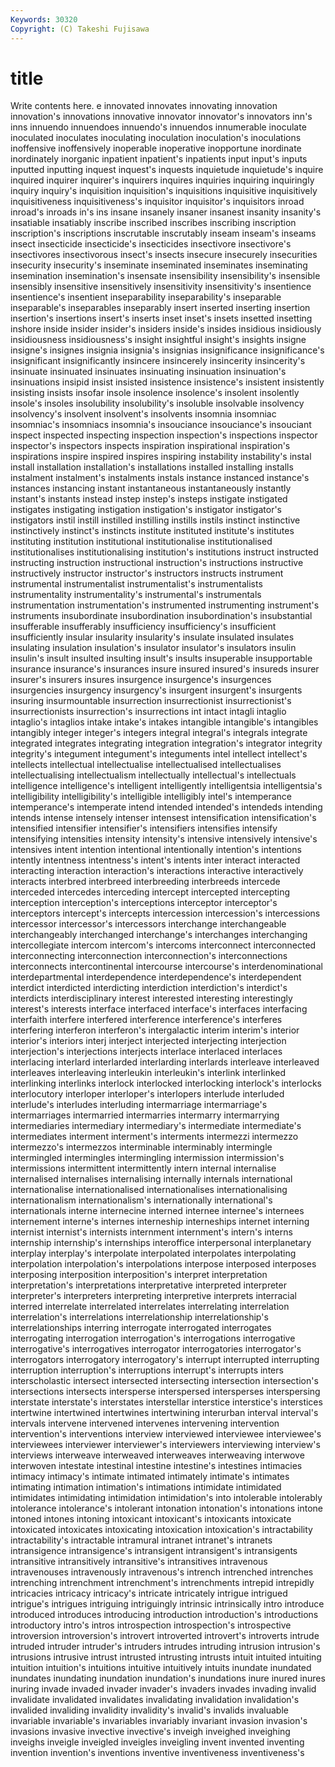 ```yaml
---
Keywords: 30320 
Copyright: (C) Takeshi Fujisawa
---
```


# title

Write contents here.
e innovated innovates
innovating innovation innovation's innovations innovative innovator innovator's innovators inn's inns
innuendo innuendoes innuendo's innuendos innumerable inoculate inoculated inoculates inoculating inoculation
inoculation's inoculations inoffensive inoffensively inoperable inoperative inopportune inordinate inordinately inorganic
inpatient inpatient's inpatients input input's inputs inputted inputting inquest inquest's
inquests inquietude inquietude's inquire inquired inquirer inquirer's inquirers inquires inquiries
inquiring inquiringly inquiry inquiry's inquisition inquisition's inquisitions inquisitive inquisitively inquisitiveness
inquisitiveness's inquisitor inquisitor's inquisitors inroad inroad's inroads in's ins insane
insanely insaner insanest insanity insanity's insatiable insatiably inscribe inscribed inscribes
inscribing inscription inscription's inscriptions inscrutable inscrutably inseam inseam's inseams insect
insecticide insecticide's insecticides insectivore insectivore's insectivores insectivorous insect's insects insecure
insecurely insecurities insecurity insecurity's inseminate inseminated inseminates inseminating insemination insemination's
insensate insensibility insensibility's insensible insensibly insensitive insensitively insensitivity insensitivity's insentience
insentience's insentient inseparability inseparability's inseparable inseparable's inseparables inseparably insert inserted
inserting insertion insertion's insertions insert's inserts inset inset's insets insetted
insetting inshore inside insider insider's insiders inside's insides insidious insidiously
insidiousness insidiousness's insight insightful insight's insights insigne insigne's insignes insignia
insignia's insignias insignificance insignificance's insignificant insignificantly insincere insincerely insincerity insincerity's
insinuate insinuated insinuates insinuating insinuation insinuation's insinuations insipid insist insisted
insistence insistence's insistent insistently insisting insists insofar insole insolence insolence's
insolent insolently insole's insoles insolubility insolubility's insoluble insolvable insolvency insolvency's
insolvent insolvent's insolvents insomnia insomniac insomniac's insomniacs insomnia's insouciance insouciance's
insouciant inspect inspected inspecting inspection inspection's inspections inspector inspector's inspectors
inspects inspiration inspirational inspiration's inspirations inspire inspired inspires inspiring instability
instability's instal install installation installation's installations installed installing installs instalment
instalment's instalments instals instance instanced instance's instances instancing instant instantaneous
instantaneously instantly instant's instants instead instep instep's insteps instigate instigated
instigates instigating instigation instigation's instigator instigator's instigators instil instill instilled
instilling instills instils instinct instinctive instinctively instinct's instincts institute instituted
institute's institutes instituting institution institutional institutionalise institutionalised institutionalises institutionalising institution's
institutions instruct instructed instructing instruction instructional instruction's instructions instructive instructively
instructor instructor's instructors instructs instrument instrumental instrumentalist instrumentalist's instrumentalists instrumentality
instrumentality's instrumental's instrumentals instrumentation instrumentation's instrumented instrumenting instrument's instruments insubordinate
insubordination insubordination's insubstantial insufferable insufferably insufficiency insufficiency's insufficient insufficiently insular
insularity insularity's insulate insulated insulates insulating insulation insulation's insulator insulator's
insulators insulin insulin's insult insulted insulting insult's insults insuperable insupportable
insurance insurance's insurances insure insured insured's insureds insurer insurer's insurers
insures insurgence insurgence's insurgences insurgencies insurgency insurgency's insurgent insurgent's insurgents
insuring insurmountable insurrection insurrectionist insurrectionist's insurrectionists insurrection's insurrections int intact
intagli intaglio intaglio's intaglios intake intake's intakes intangible intangible's intangibles
intangibly integer integer's integers integral integral's integrals integrate integrated integrates
integrating integration integration's integrator integrity integrity's integument integument's integuments intel
intellect intellect's intellects intellectual intellectualise intellectualised intellectualises intellectualising intellectualism intellectually
intellectual's intellectuals intelligence intelligence's intelligent intelligently intelligentsia intelligentsia's intelligibility intelligibility's
intelligible intelligibly intel's intemperance intemperance's intemperate intend intended intended's intendeds
intending intends intense intensely intenser intensest intensification intensification's intensified intensifier
intensifier's intensifiers intensifies intensify intensifying intensities intensity intensity's intensive intensively
intensive's intensives intent intention intentional intentionally intention's intentions intently intentness
intentness's intent's intents inter interact interacted interacting interaction interaction's interactions
interactive interactively interacts interbred interbreed interbreeding interbreeds intercede interceded intercedes
interceding intercept intercepted intercepting interception interception's interceptions interceptor interceptor's interceptors
intercept's intercepts intercession intercession's intercessions intercessor intercessor's intercessors interchange interchangeable
interchangeably interchanged interchange's interchanges interchanging intercollegiate intercom intercom's intercoms interconnect
interconnected interconnecting interconnection interconnection's interconnections interconnects intercontinental intercourse intercourse's interdenominational
interdepartmental interdependence interdependence's interdependent interdict interdicted interdicting interdiction interdiction's interdict's
interdicts interdisciplinary interest interested interesting interestingly interest's interests interface interfaced
interface's interfaces interfacing interfaith interfere interfered interference interference's interferes interfering
interferon interferon's intergalactic interim interim's interior interior's interiors interj interject
interjected interjecting interjection interjection's interjections interjects interlace interlaced interlaces interlacing
interlard interlarded interlarding interlards interleave interleaved interleaves interleaving interleukin interleukin's
interlink interlinked interlinking interlinks interlock interlocked interlocking interlock's interlocks interlocutory
interloper interloper's interlopers interlude interluded interlude's interludes interluding intermarriage intermarriage's
intermarriages intermarried intermarries intermarry intermarrying intermediaries intermediary intermediary's intermediate intermediate's
intermediates interment interment's interments intermezzi intermezzo intermezzo's intermezzos interminable interminably
intermingle intermingled intermingles intermingling intermission intermission's intermissions intermittent intermittently intern
internal internalise internalised internalises internalising internally internals international internationalise internationalised
internationalises internationalising internationalism internationalism's internationally international's internationals interne internecine interned
internee internee's internees internement interne's internes interneship interneships internet interning
internist internist's internists internment internment's intern's interns internship internship's internships
interoffice interpersonal interplanetary interplay interplay's interpolate interpolated interpolates interpolating interpolation
interpolation's interpolations interpose interposed interposes interposing interposition interposition's interpret interpretation
interpretation's interpretations interpretative interpreted interpreter interpreter's interpreters interpreting interpretive interprets
interracial interred interrelate interrelated interrelates interrelating interrelation interrelation's interrelations interrelationship
interrelationship's interrelationships interring interrogate interrogated interrogates interrogating interrogation interrogation's interrogations
interrogative interrogative's interrogatives interrogator interrogatories interrogator's interrogators interrogatory interrogatory's interrupt
interrupted interrupting interruption interruption's interruptions interrupt's interrupts inters interscholastic intersect
intersected intersecting intersection intersection's intersections intersects intersperse interspersed intersperses interspersing
interstate interstate's interstates interstellar interstice interstice's interstices intertwine intertwined intertwines
intertwining interurban interval interval's intervals intervene intervened intervenes intervening intervention
intervention's interventions interview interviewed interviewee interviewee's interviewees interviewer interviewer's interviewers
interviewing interview's interviews interweave interweaved interweaves interweaving interwove interwoven intestate
intestinal intestine intestine's intestines intimacies intimacy intimacy's intimate intimated intimately
intimate's intimates intimating intimation intimation's intimations intimidate intimidated intimidates intimidating
intimidation intimidation's into intolerable intolerably intolerance intolerance's intolerant intonation intonation's
intonations intone intoned intones intoning intoxicant intoxicant's intoxicants intoxicate intoxicated
intoxicates intoxicating intoxication intoxication's intractability intractability's intractable intramural intranet intranet's
intranets intransigence intransigence's intransigent intransigent's intransigents intransitive intransitively intransitive's intransitives
intravenous intravenouses intravenously intravenous's intrench intrenched intrenches intrenching intrenchment intrenchment's
intrenchments intrepid intrepidly intricacies intricacy intricacy's intricate intricately intrigue intrigued
intrigue's intrigues intriguing intriguingly intrinsic intrinsically intro introduce introduced introduces
introducing introduction introduction's introductions introductory intro's intros introspection introspection's introspective
introversion introversion's introvert introverted introvert's introverts intrude intruded intruder intruder's
intruders intrudes intruding intrusion intrusion's intrusions intrusive intrust intrusted intrusting
intrusts intuit intuited intuiting intuition intuition's intuitions intuitive intuitively intuits
inundate inundated inundates inundating inundation inundation's inundations inure inured inures
inuring invade invaded invader invader's invaders invades invading invalid invalidate
invalidated invalidates invalidating invalidation invalidation's invalided invaliding invalidity invalidity's invalid's
invalids invaluable invariable invariable's invariables invariably invariant invasion invasion's invasions
invasive invective invective's inveigh inveighed inveighing inveighs inveigle inveigled inveigles
inveigling invent invented inventing invention invention's inventions inventive inventiveness inventiveness's
